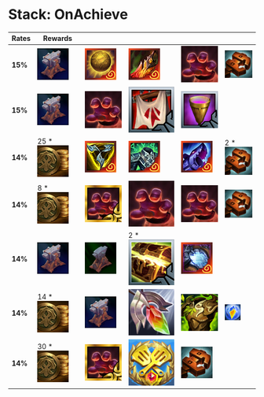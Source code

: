 # Stack: OnAchieve
| **Rates** | **Rewards**                                             |                                                                                     |                                                                                           |                                                                               |                                                                           |
| -         | -                                                       | -                                                                                   | -                                                                                         | -                                                                             | -                                                                         |
| **15%**   | ![ItemAnvil](../../tftspecs/icon/rewards/ItemAnvil.png) | ![TalismanofAscension](../../tftitems/icon/set12/Artifacts/TalismanOfAscension.png) | ![DeathsDefiance](../../tftitems/icon/set12/Artifacts/OrnnItemDeathsDance.png)            | ![AccomplicesGloves](../../tftitems/icon/set12/Support/AccomplicesGloves.png) | ![MagneticRemover](../../tftspecs/icon/rewards/MagneticRemover.png)       |
| **15%**   | ![ItemAnvil](../../tftspecs/icon/rewards/ItemAnvil.png) | ![AccomplicesGloves](../../tftitems/icon/set12/Support/AccomplicesGloves.png)       | ![ZekesHarald](../../tftitems/icon/set12/Support/ZekesHerald.png)                         | ![ChaliceofPower](../../tftitems/icon/set12/Support/Chalice.png)              |                                                                           |
| **14%**   | 25 * ![Gold](../../tftspecs/icon/rewards/Gold.png)      | ![InfinityForce](../../tftitems/icon/set12/Artifacts/OrnnItemTrinityForce.png)      | ![AnimaVisage](../../tftitems/icon/set12/Artifacts/OrnnItemSpiritVisage.png)              | ![Fishbones](../../tftitems/icon/set12/Artifacts/Fishbones.png)               | 2 * ![MagneticRemover](../../tftspecs/icon/rewards/MagneticRemover.png)   |
| **14%**   | 8 * ![Gold](../../tftspecs/icon/rewards/Gold.png)       | ![RadiantThiefsGloves](../../tftitems/icon/set12/Radiant/RadientThiefsGloves.png)   | ![ThiefsGloves](../../tftitems/icon/set12/Craftable/ThiefsGloves.png)                     | ![AccomplicesGloves](../../tftitems/icon/set12/Support/AccomplicesGloves.png) | ![MagneticRemover](../../tftspecs/icon/rewards/MagneticRemover.png)       |
| **14%**   | ![ItemAnvil](../../tftspecs/icon/rewards/ItemAnvil.png) | ![ComponentAnvil](../../tftspecs/icon/rewards/ComponentAnvil.png)                   | 2 * ![UnstableTreasureChest](../../tftitems/icon/set12/Support/UnstableTreasureChest.png) | ![TrickerstersGlass](../../tftitems/icon/set12/Artifacts/TrickstersGlass.png) |                                                                           |
| **14%**   | 14 * ![Gold](../../tftspecs/icon/rewards/Gold.png)      | ![ItemAnvil](../../tftspecs/icon/rewards/ItemAnvil.png)                             | ![SpiritVisage](../../tftitems/icon/set12/Craftable/Redemption.png)                       | ![WarmogsArmor](../../tftitems/icon/set12/Craftable/WarmogsArmor.png)         | ![masterwork_upgrade](../../tftspecs/icon/rewards/masterwork_upgrade.png) |
| **14%**   | 30 * ![Gold](../../tftspecs/icon/rewards/Gold.png)      | ![RadiantThiefsGloves](../../tftitems/icon/set12/Radiant/RadientThiefsGloves.png)   | ![TacticiansCrown](../../tftitems/icon/set12/Crown/ForceofNature.png)                     | ![MagneticRemover](../../tftspecs/icon/rewards/MagneticRemover.png)           |                                                                           |
